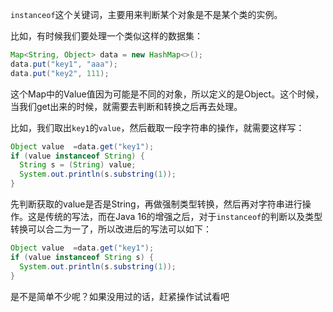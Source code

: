 `instanceof`这个关键词，主要用来判断某个对象是不是某个类的实例。

比如，有时候我们要处理一个类似这样的数据集：

```java
Map<String, Object> data = new HashMap<>();
data.put("key1", "aaa");
data.put("key2", 111);
```

这个Map中的Value值因为可能是不同的对象，所以定义的是Object。这个时候，当我们get出来的时候，就需要去判断和转换之后再去处理。

比如，我们取出`key1`的`value`，然后截取一段字符串的操作，就需要这样写：

```java
Object value  =data.get("key1");
if (value instanceof String) {
  String s = (String) value;
  System.out.println(s.substring(1));
}
```

先判断获取的value是否是String，再做强制类型转换，然后再对字符串进行操作。这是传统的写法，而在Java 16的增强之后，对于`instanceof`的判断以及类型转换可以合二为一了，所以改进后的写法可以如下：

```java
Object value  =data.get("key1");
if (value instanceof String s) {
  System.out.println(s.substring(1));
}
```

是不是简单不少呢？如果没用过的话，赶紧操作试试看吧
